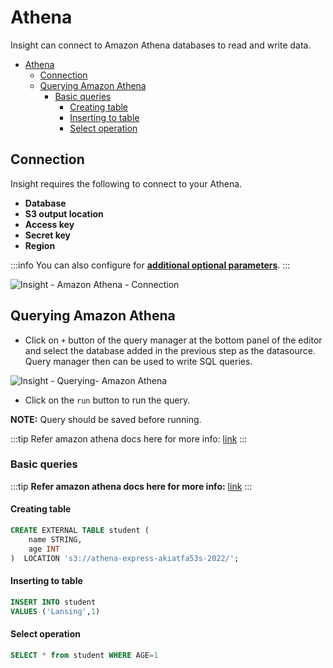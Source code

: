 
# Athena

Insight can connect to Amazon Athena databases to read and write data.

- [Athena](#athena)
	- [Connection](#connection)
	- [Querying Amazon Athena](#querying-amazon-athena)
		- [Basic queries](#basic-queries)
			- [Creating table](#creating-table)
			- [Inserting to table](#inserting-to-table)
			- [Select operation](#select-operation)

## Connection

Insight requires the following to connect to your Athena.

- **Database**
- **S3 output location**
- **Access key**
- **Secret key**
- **Region**

:::info
You can also configure for **[additional optional parameters](https://github.com/ghdna/athena-express)**.
:::



![Insight - Amazon Athena - Connection](/_images/insight2/datasource-reference/athena/athena-connection.png)



## Querying Amazon Athena

- Click on `+` button of the query manager at the bottom panel of the editor and select the database added in the previous step as the datasource. Query manager then can be used to write SQL queries.



![Insight - Querying- Amazon Athena](/_images/insight2/datasource-reference/athena/athena-query.png)



- Click on the `run` button to run the query.

**NOTE:** Query should be saved before running.

:::tip
Refer amazon athena docs here for more info: [link](https://docs.aws.amazon.com/athena/latest/ug/what-is.html)
:::

### Basic queries

:::tip
**Refer amazon athena docs here for more info:** [link](https://docs.aws.amazon.com/athena/latest/ug/what-is.html)
:::

#### Creating table


```sql
CREATE EXTERNAL TABLE student (
    name STRING,
    age INT
)  LOCATION 's3://athena-express-akiatfa53s-2022/';
```

#### Inserting to table

```sql
INSERT INTO student
VALUES ('Lansing',1)
```

#### Select operation

```sql
SELECT * from student WHERE AGE=1
```
